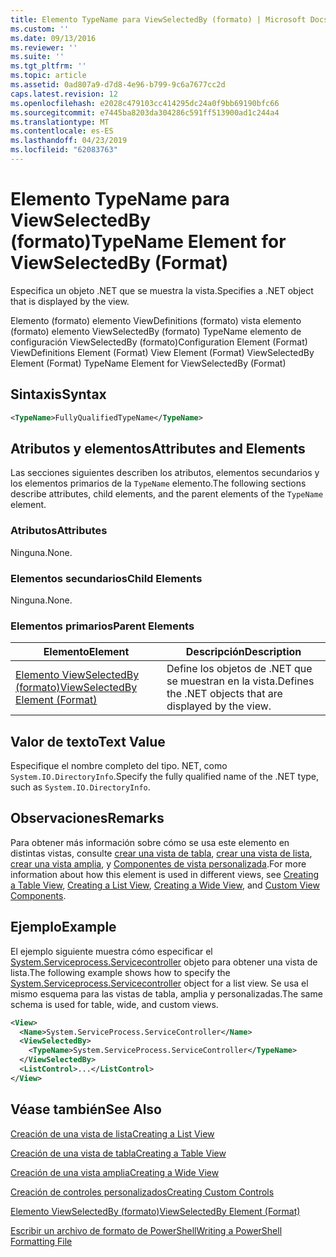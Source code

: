 ```yaml
---
title: Elemento TypeName para ViewSelectedBy (formato) | Microsoft Docs
ms.custom: ''
ms.date: 09/13/2016
ms.reviewer: ''
ms.suite: ''
ms.tgt_pltfrm: ''
ms.topic: article
ms.assetid: 0ad807a9-d7d8-4e96-b799-9c6a7677cc2d
caps.latest.revision: 12
ms.openlocfilehash: e2028c479103cc414295dc24a0f9bb69190bfc66
ms.sourcegitcommit: e7445ba8203da304286c591ff513900ad1c244a4
ms.translationtype: MT
ms.contentlocale: es-ES
ms.lasthandoff: 04/23/2019
ms.locfileid: "62083763"
---
```

# <a name="typename-element-for-viewselectedby-format"></a><span data-ttu-id="0c5c3-102">Elemento TypeName para ViewSelectedBy (formato)</span><span class="sxs-lookup"><span data-stu-id="0c5c3-102">TypeName Element for ViewSelectedBy (Format)</span></span>

<span data-ttu-id="0c5c3-103">Especifica un objeto .NET que se muestra la vista.</span><span class="sxs-lookup"><span data-stu-id="0c5c3-103">Specifies a .NET object that is displayed by the view.</span></span>

<span data-ttu-id="0c5c3-104">Elemento (formato) elemento ViewDefinitions (formato) vista elemento (formato) elemento ViewSelectedBy (formato) TypeName elemento de configuración ViewSelectedBy (formato)</span><span class="sxs-lookup"><span data-stu-id="0c5c3-104">Configuration Element (Format) ViewDefinitions Element (Format) View Element (Format) ViewSelectedBy Element (Format) TypeName Element for ViewSelectedBy (Format)</span></span>

## <a name="syntax"></a><span data-ttu-id="0c5c3-105">Sintaxis</span><span class="sxs-lookup"><span data-stu-id="0c5c3-105">Syntax</span></span>

```xml
<TypeName>FullyQualifiedTypeName</TypeName>
```

## <a name="attributes-and-elements"></a><span data-ttu-id="0c5c3-106">Atributos y elementos</span><span class="sxs-lookup"><span data-stu-id="0c5c3-106">Attributes and Elements</span></span>

<span data-ttu-id="0c5c3-107">Las secciones siguientes describen los atributos, elementos secundarios y los elementos primarios de la `TypeName` elemento.</span><span class="sxs-lookup"><span data-stu-id="0c5c3-107">The following sections describe attributes, child elements, and the parent elements of the `TypeName` element.</span></span>

### <a name="attributes"></a><span data-ttu-id="0c5c3-108">Atributos</span><span class="sxs-lookup"><span data-stu-id="0c5c3-108">Attributes</span></span>

<span data-ttu-id="0c5c3-109">Ninguna.</span><span class="sxs-lookup"><span data-stu-id="0c5c3-109">None.</span></span>

### <a name="child-elements"></a><span data-ttu-id="0c5c3-110">Elementos secundarios</span><span class="sxs-lookup"><span data-stu-id="0c5c3-110">Child Elements</span></span>

<span data-ttu-id="0c5c3-111">Ninguna.</span><span class="sxs-lookup"><span data-stu-id="0c5c3-111">None.</span></span>

### <a name="parent-elements"></a><span data-ttu-id="0c5c3-112">Elementos primarios</span><span class="sxs-lookup"><span data-stu-id="0c5c3-112">Parent Elements</span></span>

|<span data-ttu-id="0c5c3-113">Elemento</span><span class="sxs-lookup"><span data-stu-id="0c5c3-113">Element</span></span>|<span data-ttu-id="0c5c3-114">Descripción</span><span class="sxs-lookup"><span data-stu-id="0c5c3-114">Description</span></span>|
|-------------|-----------------|
|[<span data-ttu-id="0c5c3-115">Elemento ViewSelectedBy (formato)</span><span class="sxs-lookup"><span data-stu-id="0c5c3-115">ViewSelectedBy Element (Format)</span></span>](./viewselectedby-element-format.md)|<span data-ttu-id="0c5c3-116">Define los objetos de .NET que se muestran en la vista.</span><span class="sxs-lookup"><span data-stu-id="0c5c3-116">Defines the .NET objects that are displayed by the view.</span></span>|

## <a name="text-value"></a><span data-ttu-id="0c5c3-117">Valor de texto</span><span class="sxs-lookup"><span data-stu-id="0c5c3-117">Text Value</span></span>

<span data-ttu-id="0c5c3-118">Especifique el nombre completo del tipo. NET, como `System.IO.DirectoryInfo`.</span><span class="sxs-lookup"><span data-stu-id="0c5c3-118">Specify the fully qualified name of the .NET type, such as `System.IO.DirectoryInfo`.</span></span>

## <a name="remarks"></a><span data-ttu-id="0c5c3-119">Observaciones</span><span class="sxs-lookup"><span data-stu-id="0c5c3-119">Remarks</span></span>

<span data-ttu-id="0c5c3-120">Para obtener más información sobre cómo se usa este elemento en distintas vistas, consulte [crear una vista de tabla](./creating-a-table-view.md), [crear una vista de lista](./creating-a-list-view.md), [crear una vista amplia](./creating-a-wide-view.md), y [ Componentes de vista personalizada](./creating-custom-controls.md).</span><span class="sxs-lookup"><span data-stu-id="0c5c3-120">For more information about how this element is used in different views, see [Creating a Table View](./creating-a-table-view.md), [Creating a List View](./creating-a-list-view.md), [Creating a Wide View](./creating-a-wide-view.md), and [Custom View Components](./creating-custom-controls.md).</span></span>

## <a name="example"></a><span data-ttu-id="0c5c3-121">Ejemplo</span><span class="sxs-lookup"><span data-stu-id="0c5c3-121">Example</span></span>

<span data-ttu-id="0c5c3-122">El ejemplo siguiente muestra cómo especificar el [System.Serviceprocess.Servicecontroller](/dotnet/api/System.ServiceProcess.ServiceController) objeto para obtener una vista de lista.</span><span class="sxs-lookup"><span data-stu-id="0c5c3-122">The following example shows how to specify the [System.Serviceprocess.Servicecontroller](/dotnet/api/System.ServiceProcess.ServiceController) object for a list view.</span></span> <span data-ttu-id="0c5c3-123">Se usa el mismo esquema para las vistas de tabla, amplia y personalizadas.</span><span class="sxs-lookup"><span data-stu-id="0c5c3-123">The same schema is used for table, wide, and custom views.</span></span>

```xml
<View>
  <Name>System.ServiceProcess.ServiceController</Name>
  <ViewSelectedBy>
    <TypeName>System.ServiceProcess.ServiceController</TypeName>
  </ViewSelectedBy>
  <ListControl>...</ListControl>
</View>
```

## <a name="see-also"></a><span data-ttu-id="0c5c3-124">Véase también</span><span class="sxs-lookup"><span data-stu-id="0c5c3-124">See Also</span></span>

[<span data-ttu-id="0c5c3-125">Creación de una vista de lista</span><span class="sxs-lookup"><span data-stu-id="0c5c3-125">Creating a List View</span></span>](./creating-a-list-view.md)

[<span data-ttu-id="0c5c3-126">Creación de una vista de tabla</span><span class="sxs-lookup"><span data-stu-id="0c5c3-126">Creating a Table View</span></span>](./creating-a-table-view.md)

[<span data-ttu-id="0c5c3-127">Creación de una vista amplia</span><span class="sxs-lookup"><span data-stu-id="0c5c3-127">Creating a Wide View</span></span>](./creating-a-wide-view.md)

[<span data-ttu-id="0c5c3-128">Creación de controles personalizados</span><span class="sxs-lookup"><span data-stu-id="0c5c3-128">Creating Custom Controls</span></span>](./creating-custom-controls.md)

[<span data-ttu-id="0c5c3-129">Elemento ViewSelectedBy (formato)</span><span class="sxs-lookup"><span data-stu-id="0c5c3-129">ViewSelectedBy Element (Format)</span></span>](./viewselectedby-element-format.md)

[<span data-ttu-id="0c5c3-130">Escribir un archivo de formato de PowerShell</span><span class="sxs-lookup"><span data-stu-id="0c5c3-130">Writing a PowerShell Formatting File</span></span>](./writing-a-powershell-formatting-file.md)
